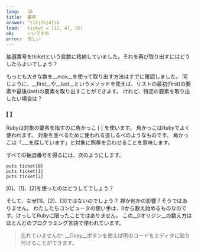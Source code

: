 ```yaml
---
lang:   JA
title:  要素
answer: ^(12|35|47)$
load:   ticket = [12, 47, 35]
ok:     いいですね
error:  惜しい
---
```


抽選番号をticketという変数に格納していました。それを再び取り出すにはどうしたらよいでしょう？

もっとも大きな数を__max__を使って取り出す方法はすでに確認しました。
同じように、__first__や__last__というメソッドを使えば、リストの最初(first)の要素や最後(last)の要素を取り出すことができます。
けれど、特定の要素を取り出したい場合は？

### [ ]
Rubyは対象の要素を指すのに角かっこ [ ] を使います。
角かっこはRubyでよく使われます。
対象を並べるために使われる道しるべのようなものです。
角かっこは「___を探しています」と対象に照準を合わせることを意味します。

すべての抽選番号を得るには、次のようにします。

    puts ticket[0]
    puts ticket[1]
    puts ticket[2]

[0]、[1]、[2]を使ったのはどうしてでしょう？

そして、なぜ[1]、[2]、[3]ではないのでしょう？
禅か何かの影響？そうではありません。
わたしたちコンピュータの使い手は、0から数え始めるものなのです。けっしてRubyに限ったことではありません。
この__0オリジン__の数え方はほとんどのプログラミング言語で使われています。

> 忘れていませんか: __Copy__ボタンを使えば例のコードをエディタに貼り付けることができます。
